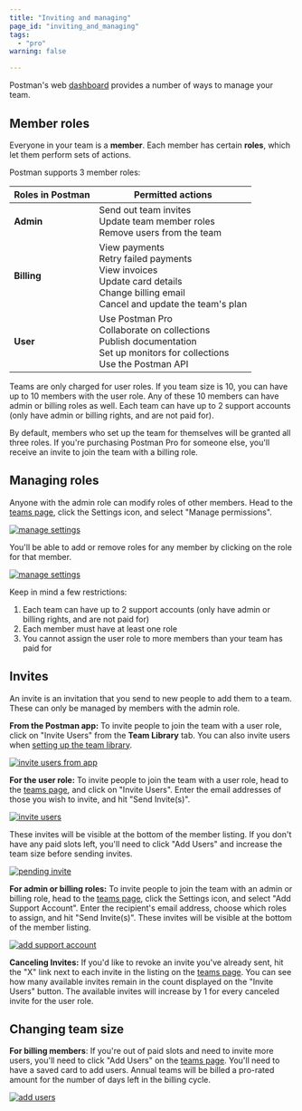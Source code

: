 ```yaml
---
title: "Inviting and managing"
page_id: "inviting_and_managing"
tags: 
  - "pro"
warning: false

---
```


Postman's web [dashboard](https://go.postman.co/team) provides a number of ways to manage your team.

## Member roles

Everyone in your team is a **member**. Each member has certain **roles**, which let them perform sets of actions.

Postman supports 3 member roles:

| Roles in Postman |   Permitted actions  |
| ---   |   ---     |
| **Admin**   |    Send out team invites  <br>  Update team member roles  <br>  Remove users from the team |
| **Billing**   |   View payments  <br>  Retry failed payments  <br>  View invoices  <br>  Update card details  <br>  Change billing email  <br>  Cancel and update the team's plan  |
| **User**   |    Use Postman Pro  <br>  Collaborate on collections  <br>  Publish documentation  <br>  Set up monitors for collections  <br>  Use the Postman API  |

Teams are only charged for user roles. If you team size is 10, you can have up to 10 members with the user role. Any of these 10 members can have admin or billing roles as well. Each team can have up to 2 support accounts (only have admin or billing rights, and are not paid for).

By default, members who set up the team for themselves will be granted all three roles. If you're purchasing Postman Pro for someone else, you'll receive an invite to join the team with a billing role.

## Managing roles

Anyone with the admin role can modify roles of other members. Head to the [teams page](https://go.postman.co/team), click the Settings icon, and select "Manage permissions".

  [![manage settings](https://assets.postman.com/postman-docs/managePermissions.jpg)](https://assets.postman.com/postman-docs/managePermissions.jpg)

You'll be able to add or remove roles for any member by clicking on the role for that member.

  [![manage settings](https://assets.postman.com/postman-docs/updateRole.jpg)](https://assets.postman.com/postman-docs/updateRole.jpg)

Keep in mind a few restrictions:

1. Each team can have up to 2 support accounts (only have admin or billing rights, and are not paid for)
1. Each member must have at least one role
1. You cannot assign the user role to more members than your team has paid for

## Invites

An invite is an invitation that you send to new people to add them to a team. These can only be managed by members with the admin role.

**From the Postman app:** To invite people to join the team with a user role, click on "Invite Users" from the **Team Library** tab. You can also invite users when [setting up the team library](/docs/postman/team-library/setting-up-team-library).

  [![invite users from app](https://assets.postman.com/postman-docs/invite_users_from_app.png)](https://assets.postman.com/postman-docs/invite_users_from_app.png)

**For the user role:** To invite people to join the team with a user role, head to the [teams page](https://go.postman.co/team), and click on "Invite Users". Enter the email addresses of those you wish to invite, and hit "Send Invite(s)".

  [![invite users](https://assets.postman.com/postman-docs/inviteUsers.jpg)](https://assets.postman.com/postman-docs/inviteUsers.jpg)

These invites will be visible at the bottom of the member listing. If you don't have any paid slots left, you'll need to click "Add Users" and increase the team size before sending invites.

  [![pending invite](https://assets.postman.com/postman-docs/pendingInvite.jpg)](https://assets.postman.com/postman-docs/pendingInvite.jpg)

**For admin or billing roles:** To invite people to join the team with an admin or billing role, head to the [teams page](https://go.postman.co/team), click the Settings icon, and select "Add Support Account". Enter the recipient's email address, choose which roles to assign, and hit "Send Invite(s)". These invites will be visible at the bottom of the member listing.

  [![add support account](https://assets.postman.com/postman-docs/supportAccount.jpg)](https://assets.postman.com/postman-docs/supportAccount.jpg)

**Canceling Invites:** If you'd like to revoke an invite you've already sent, hit the "X" link next to each invite in the listing on the [teams page](https://go.postman.co/team). You can see how many available invites remain in the count displayed on the "Invite Users" button. The available invites will increase by 1 for every canceled invite for the user role.

## Changing team size

**For billing members**: If you're out of paid slots and need to invite more users, you'll need to click "Add Users" on the [teams page](https://go.postman.co/team). You'll need to have a saved card to add users. Annual teams will be billed a pro-rated amount for the number of days left in the billing cycle.

  [![add users](https://assets.postman.com/postman-docs/addUsers.jpg)](https://assets.postman.com/postman-docs/addUsers.jpg)
  
